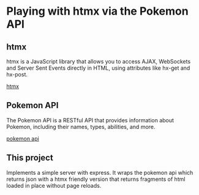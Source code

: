 # Playing with htmx via the Pokemon API

## htmx

htmx is a JavaScript library that allows you to access AJAX, WebSockets and Server Sent Events directly in HTML, using attributes like hx-get and hx-post.

[htmx](https://htmx.org/)

## Pokemon API
The Pokemon API is a RESTful API that provides information about Pokemon, including their names, types, abilities, and more.

[pokemon api](https://pokeapi.co/)

## This project
Implements a simple server with express. It wraps the pokemon api which returns json with a htmx friendly version that returns fragments of html loaded in place without page reloads.
